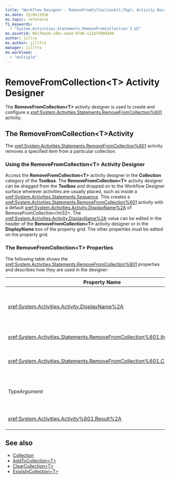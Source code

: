 ```yaml
---
title: "Workflow Designer - RemoveFromCollection&lt;T&gt; Activity Designer"
ms.date: 11/04/2016
ms.topic: reference
f1_keywords:
  - "System.Activities.Statements.RemoveFromCollection`1.UI"
ms.assetid: 6617ba26-c8bc-4aed-b746-112bf490d288
author: jillre
ms.author: jillfra
manager: jillfra
ms.workload:
  - "multiple"
---
```

# RemoveFromCollection\<T> Activity Designer

The **RemoveFromCollection\<T>** activity designer is used to create and configure a <xref:System.Activities.Statements.RemoveFromCollection%601> activity.

## The RemoveFromCollection\<T>Activity

The <xref:System.Activities.Statements.RemoveFromCollection%601> activity removes a specified item from a particular collection.

### Using the RemoveFromCollection\<T> Activity Designer

Access the **RemoveFromCollection\<T>** activity designer in the **Collection** category of the **Toolbox**.
The **RemoveFromCollection\<T>** activity designer can be dragged from the **Toolbox** and dropped on to the Workflow Designer surface wherever activities are usually placed, such as inside a <xref:System.Activities.Statements.Sequence>. This creates a <xref:System.Activities.Statements.RemoveFromCollection%601> activity with a default <xref:System.Activities.Activity.DisplayName%2A> of RemoveFromCollection<Int32\>. The <xref:System.Activities.Activity.DisplayName%2A> value can be edited in the header of the **RemoveFromCollection<T\>** activity designer or in the **DisplayName** box of the property grid. The other properties must be edited on the property grid.

### The RemoveFromCollection<T\> Properties

The following table shows the <xref:System.Activities.Statements.RemoveFromCollection%601> properties and describes how they are used in the designer:

|Property Name|Required|Usage|
|-|--------------|-|
|<xref:System.Activities.Activity.DisplayName%2A>|False|The optional friendly name of the <xref:System.Activities.Statements.RemoveFromCollection%601> activity. The default is the RemoveFromCollection<Int32\>.<br /><br /> Although the <xref:System.Activities.Activity.DisplayName%2A> is not strictly required, it is a best practice to use one.|
|<xref:System.Activities.Statements.RemoveFromCollection%601.Item%2A>|True|The item to remove from the **Collection\<T>**. This item is of type *T*, which is of type *TypeArgument*. To specify the item, type in a Visual Basic expression in the property grid.|
|<xref:System.Activities.Statements.RemoveFromCollection%601.Collection%2A>|True|The collection from which the item should be removed. This collection is of type **ICollection<TypeArgument\>.** To specify the collection, type in a Visual Basic expression in the property grid.|
|*TypeArgument*|True|The type T of the items contained in the <xref:System.Collections.Generic.ICollection%601>. By default, this *TypeArgument* type is set to **Int32**. To change the type, change the value of the *TypeArgument* in the combo box in the property grid.|
|<xref:System.Activities.Activity%601.Result%2A>|False|A value that indicates whether the specified item was removed from the collection. To specify a variable to bind to the result, type in a variable in the property grid|

## See also

- [Collection](../workflow-designer/collection-activity-designers.md)
- [AddToCollection\<T>](../workflow-designer/addtocollection-t-activity-designer.md)
- [ClearCollection\<T>](../workflow-designer/clearcollection-t-activity-designer.md)
- [ExistsInCollection\<T>](../workflow-designer/existsincollection-t-activity-designer.md)